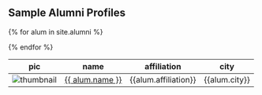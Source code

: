   <h2>Sample Alumni Profiles</h2>

  <table>
    <thead>
  <tr><th>pic</th><th>name</th><th>affiliation</th><th>city</th></tr>
  </thead>

<tbody>

{% for alum in site.alumni %}
   <tr>
     <td class="pic">
      <img src="{{ alum.url }}/50h.jpg" alt="thumbnail" >
     </td>
     <td class="name"><a href="{{alum.url}}">{{ alum.name }}</a></td>
     <td class="affiliation">{{alum.affiliation}}</td>
          <td class="city">{{alum.city}}</td>	
     </tr>
   {% endfor %}
  </tbody>
  </table>


